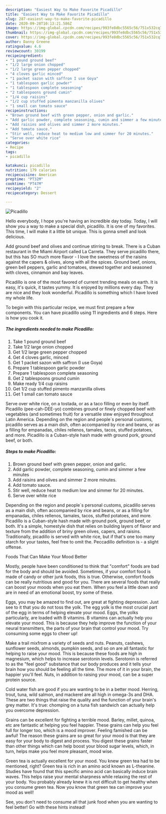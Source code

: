 ```yaml
---
description: "Easiest Way to Make Favorite Picadillo"
title: "Easiest Way to Make Favorite Picadillo"
slug: 287-easiest-way-to-make-favorite-picadillo
date: 2020-09-28T10:13:21.586Z
image: https://img-global.cpcdn.com/recipes/993fe8dbc5565c56/751x532cq70/picadillo-recipe-main-photo.jpg
thumbnail: https://img-global.cpcdn.com/recipes/993fe8dbc5565c56/751x532cq70/picadillo-recipe-main-photo.jpg
cover: https://img-global.cpcdn.com/recipes/993fe8dbc5565c56/751x532cq70/picadillo-recipe-main-photo.jpg
author: Danny Greene
ratingvalue: 4.6
reviewcount: 30199
recipeingredient:
- "1 pound ground beef"
- "1/2 large onion chopped"
- "1/2 large green pepper chopped"
- "4 cloves garlic minced"
- "1 packet sazon with saffron I use Goya"
- "1 tablespoon garlic powder"
- "1 tablespoon complete seasoning"
- "2 tablespoons ground cumin"
- "1/4 cup raisins"
- "1/2 cup stuffed pimento manzanilla olives"
- "1 small can tomato sauce"
recipeinstructions:
- "Brown ground beef with green pepper, onion and garlic."
- "Add garlic powder, complete seasoning, cumin and simmer a few minutes"
- "Add raisins and olives and simmer 2 more minutes."
- "Add tomato sauce."
- "Stir well, reduce heat to medium low and simmer for 20 minutes."
- "Serve over white rice"
categories:
- Recipe
tags:
- picadillo

katakunci: picadillo 
nutrition: 179 calories
recipecuisine: American
preptime: "PT32M"
cooktime: "PT47M"
recipeyield: "2"
recipecategory: Dessert

---
```



![Picadillo](https://img-global.cpcdn.com/recipes/993fe8dbc5565c56/751x532cq70/picadillo-recipe-main-photo.jpg)

Hello everybody, I hope you're having an incredible day today. Today, I will show you a way to make a special dish, picadillo. It is one of my favorites. This time, I will make it a little bit unique. This is gonna smell and look delicious.

Add ground beef and olives and continue stirring to break. There is a Cuban restaurant in the Miami Airport called La Carreta. They serve picadillo there, but this has SO much more flavor - I love the sweetness of the raisins against the capers &amp; olives, along with all the spices. Ground beef, onions, green bell peppers, garlic and tomatoes, stewed together and seasoned with cloves, cinnamon and bay leaves.

Picadillo is one of the most favored of current trending meals on earth. It is easy, it's quick, it tastes yummy. It is enjoyed by millions every day. They are nice and they look wonderful. Picadillo is something which I have loved my whole life.


To begin with this particular recipe, we must first prepare a few components. You can have picadillo using 11 ingredients and 6 steps. Here is how you cook it.

<!--inarticleads1-->

##### The ingredients needed to make Picadillo:

1. Take 1 pound ground beef
1. Take 1/2 large onion chopped
1. Get 1/2 large green pepper chopped
1. Get 4 cloves garlic, minced
1. Get 1 packet sazon with saffron (I use Goya)
1. Prepare 1 tablespoon garlic powder
1. Prepare 1 tablespoon complete seasoning
1. Get 2 tablespoons ground cumin
1. Make ready 1/4 cup raisins
1. Get 1/2 cup stuffed pimento manzanilla olives
1. Get 1 small can tomato sauce


Serve over white rice, on a tostada, or as a taco filling or even by itself. Picadillo (pee-cah-DEE-yo) combines ground or finely chopped beef with vegetables (and sometimes fruit) for a versatile stew enjoyed throughout Latin America. Depending on the region and people´s personal customs, picadillo serves as a main dish, often accompanied by rice and beans, or as a filling for empanadas, chiles rellenos, tamales, tacos, stuffed potatoes, and more. Picadillo is a Cuban-style hash made with ground pork, ground beef, or both. 

<!--inarticleads2-->

##### Steps to make Picadillo:

1. Brown ground beef with green pepper, onion and garlic.
1. Add garlic powder, complete seasoning, cumin and simmer a few minutes
1. Add raisins and olives and simmer 2 more minutes.
1. Add tomato sauce.
1. Stir well, reduce heat to medium low and simmer for 20 minutes.
1. Serve over white rice


Depending on the region and people´s personal customs, picadillo serves as a main dish, often accompanied by rice and beans, or as a filling for empanadas, chiles rellenos, tamales, tacos, stuffed potatoes, and more. Picadillo is a Cuban-style hash made with ground pork, ground beef, or both. It&#39;s a simple, homestyle dish that relies on building layers of flavor and texture from the addition of briny green olives, capers, and raisins. Traditionally, picadillo is served with white rice, but if that&#39;s one too many starch for your tastes, feel free to omit the. Peccadillo definition is - a slight offense. 

Foods That Can Make Your Mood Better


Mostly, people have been conditioned to think that "comfort" foods are bad for the body and should be avoided. Sometimes, if your comfort food is made of candy or other junk foods, this is true. Otherwise, comfort foods can be really nutritious and good for you. There are several foods that really can boost your moods when you eat them. When you feel a little down and are in need of an emotional boost, try some of these.

Eggs, you may be amazed to find out, are great at fighting depression. Just see to it that you do not toss the yolk. The egg yolk is the most crucial part of the egg in terms of helping elevate your mood. Eggs, the yolks particularly, are loaded with B vitamins. B vitamins can actually help you elevate your mood. This is because they help improve the function of your neural transmitters, the parts of your brain that control your mood. Try consuming some eggs to cheer up!

Make a trail mixfrom a variety of seeds and nuts. Peanuts, cashews, sunflower seeds, almonds, pumpkin seeds, and so on are all fantastic for helping to raise your mood. This is because these foods are high in magnesium, which helps to increase serotonin levels. Serotonin is referred to as the "feel good" substance that our body produces and it tells your brain how you should be feeling all the time. The more of it in your brain, the happier you'll feel. Nuts, in addition to raising your mood, can be a super protein source.

Cold water fish are good if you are wanting to be in a better mood. Herring, trout, tuna, wild salmon, and mackerel are all high in omega-3s and DHA. These are two things that raise the quality and the function of your brain's grey matter. It's true: chomping on a tuna fish sandwich can actually help you overcome depression. 

Grains can be excellent for fighting a terrible mood. Barley, millet, quinoa, etc are fantastic at helping you feel happier. These grains can help you feel full for longer too, which is a mood improver. Feeling famished can be awful! The reason these grains are so great for your mood is that they are easy for your body to digest and process. You digest these grains faster than other things which can help boost your blood sugar levels, which, in turn, helps make you feel more pleasant, mood wise.

Green tea is actually excellent for your mood. You knew green tea had to be mentioned, right? Green tea is rich in an amino acid known as L-theanine. Studies have found that this specific amino acid can basically induce brain waves. This helps raise your mental sharpness while relaxing the rest of your body. You probably already knew it is not difficult to get healthy when you consume green tea. Now you know that green tea can improve your mood as well!

See, you don't need to consume all that junk food when you are wanting to feel better! Go  with  these hints  instead!

